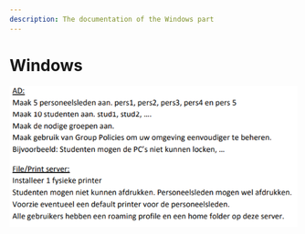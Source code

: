 ```yaml
---
description: The documentation of the Windows part
---
```


# Windows

![Things to do in windows part](../.gitbook/assets/windowsserveropdracht.PNG)

